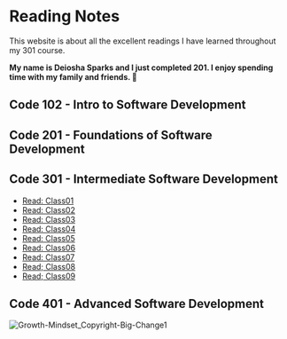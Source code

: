 # Reading Notes

This website is about all the excellent readings I have learned throughout my 301 course.

**My name is Deiosha Sparks and I just completed 201. I enjoy spending time with my family and friends. :white_heart:**

## Code 102 - Intro to Software Development

## Code 201 - Foundations of Software Development

## Code 301 - Intermediate Software Development

* [Read: Class01](301/Read%3A%20Class%2001.md)
* [Read: Class02](301/Read%3A%20Class%2002.md)
* [Read: Class03](301/Read%3A%20Class%2003.md)
* [Read: Class04](301/Read%3A%20Class%2004.md)
* [Read: Class05](301/Read%3A%20Class%2005.md)
* [Read: Class06](301/Read%3A%20Class%2006.md)
* [Read: Class07](301/Read%3A%20Class%2007.md)
* [Read; Class08](301/Read%3A%20Class%2008.md)
* [Read; Class09](301/Read%3A%20Class%2009.md)


## Code 401 - Advanced Software Development

![Growth-Mindset_Copyright-Big-Change1](https://user-images.githubusercontent.com/113928893/203171165-91c9ea39-4f79-4235-a715-25a75516d131.jpg)

